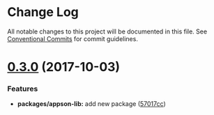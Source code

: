 # Change Log

All notable changes to this project will be documented in this file.
See [Conventional Commits](https://conventionalcommits.org) for commit guidelines.

<a name="0.3.0"></a>
# [0.3.0](https://github.com/one-market/appson/compare/v0.2.8...v0.3.0) (2017-10-03)


### Features

* **packages/appson-lib:** add new package ([57017cc](https://github.com/one-market/appson/commit/57017cc))
